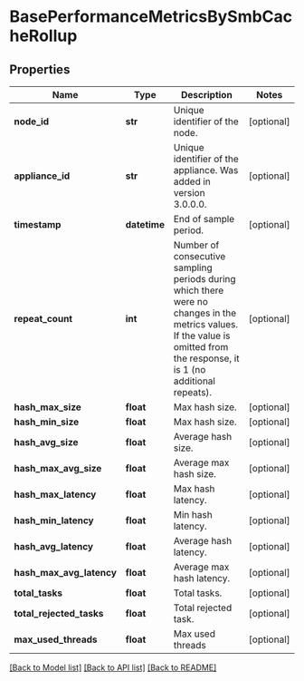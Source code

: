 # BasePerformanceMetricsBySmbCacheRollup

## Properties
Name | Type | Description | Notes
------------ | ------------- | ------------- | -------------
**node_id** | **str** | Unique identifier of the node. | [optional] 
**appliance_id** | **str** | Unique identifier of the appliance. Was added in version 3.0.0.0. | [optional] 
**timestamp** | **datetime** | End of sample period. | [optional] 
**repeat_count** | **int** | Number of consecutive sampling periods during which there were no changes in the metrics values. If the value is omitted from the response, it is 1 (no additional repeats).  | [optional] 
**hash_max_size** | **float** | Max hash size. | [optional] 
**hash_min_size** | **float** | Max hash size. | [optional] 
**hash_avg_size** | **float** | Average hash size. | [optional] 
**hash_max_avg_size** | **float** | Average max hash size. | [optional] 
**hash_max_latency** | **float** | Max hash latency. | [optional] 
**hash_min_latency** | **float** | Min hash latency. | [optional] 
**hash_avg_latency** | **float** | Average hash latency. | [optional] 
**hash_max_avg_latency** | **float** | Average max hash latency. | [optional] 
**total_tasks** | **float** | Total tasks. | [optional] 
**total_rejected_tasks** | **float** | Total rejected task. | [optional] 
**max_used_threads** | **float** | Max used threads | [optional] 

[[Back to Model list]](../README.md#documentation-for-models) [[Back to API list]](../README.md#documentation-for-api-endpoints) [[Back to README]](../README.md)


